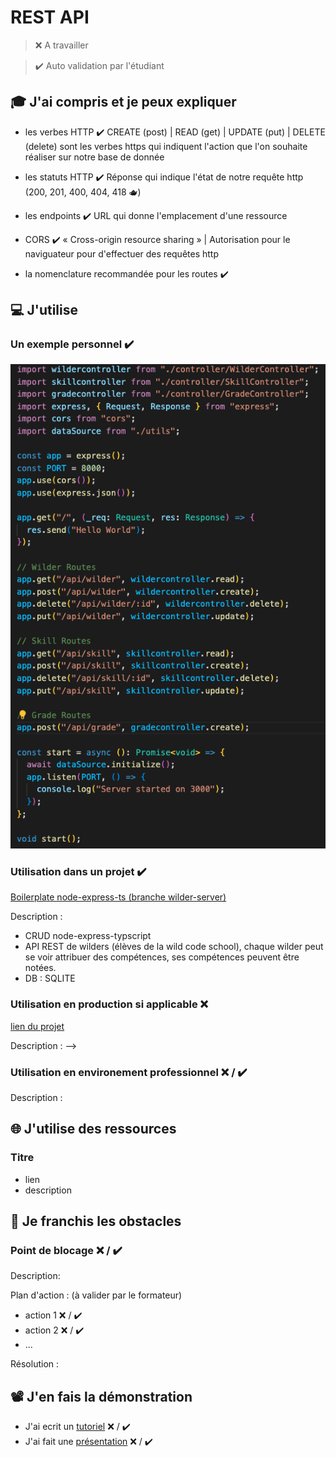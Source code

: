 # REST API

> ❌ A travailler

> ✔️ Auto validation par l'étudiant

## 🎓 J'ai compris et je peux expliquer

- les verbes HTTP ✔️ CREATE (post) | READ (get) | UPDATE (put) | DELETE (delete) sont les verbes https qui indiquent l'action que l'on souhaite réaliser sur notre base de donnée

- les statuts HTTP ✔️ Réponse qui indique l'état de notre requête http (200, 201, 400, 404, 418 🫖)

- les endpoints ✔️ URL qui donne l'emplacement d'une ressource
- CORS ✔️ « Cross-origin resource sharing » | Autorisation pour le naviguateur pour d'effectuer des requêtes http
- la nomenclature recommandée pour les routes ✔️

## 💻 J'utilise

### Un exemple personnel ✔️

![image](./assets//rest.png)

### Utilisation dans un projet ✔️

[Boilerplate node-express-ts (branche wilder-server)](https://github.com/ThomasDCW/boilerplate-node-typescript/tree/wilder-server)

Description :

- CRUD node-express-typscript
- API REST de wilders (élèves de la wild code school), chaque wilder peut se voir attribuer des compétences, ses compétences peuvent être notées.
- DB : SQLITE

### Utilisation en production si applicable ❌

[lien du projet](...)

Description : -->

### Utilisation en environement professionnel ❌ / ✔️

Description :

## 🌐 J'utilise des ressources

### Titre

- lien
- description

## 🚧 Je franchis les obstacles

### Point de blocage ❌ / ✔️

Description:

Plan d'action : (à valider par le formateur)

- action 1 ❌ / ✔️
- action 2 ❌ / ✔️
- ...

Résolution :

## 📽️ J'en fais la démonstration

- J'ai ecrit un [tutoriel](...) ❌ / ✔️
- J'ai fait une [présentation](...) ❌ / ✔️
